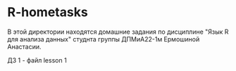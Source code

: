 # R-hometasks

В этой директории находятся домашние задания по дисциплине "Язык R для анализа данных" студнта группы ДПМиА22-1м Ермошиной Анастасии.

ДЗ 1 - файл lesson 1